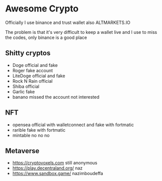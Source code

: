 # Awesome Crypto

Officially I use binance and trust wallet also ALTMARKETS.IO

The problem is that it's very difficult to keep a wallet live and I use to miss the codes, only binance is a good place

## Shitty cryptos

- Doge official and fake
- Roger fake account
- LiteDoge official and fake
- Rock N Rain official
- Shiba official
- Garlic fake
- banano missed the account not interested

## NFT

- opensea official with walletconnect and fake with fortmatic
- rarible fake with fortmatic
- mintable no no no

## Metaverse 

- https://cryptovoxels.com still anonymous
- https://play.decentraland.org/ naz
- https://www.sandbox.game/ nazimboudeffa
